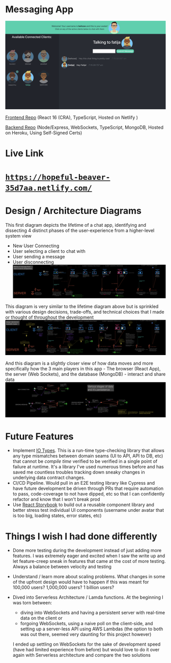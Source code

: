 # Messaging App

![](./app-screenshot.png)

[Frontend Repo](https://github.com/Tzinov15/messaging-app-frontend) (React 16 (CRA), TypeScript, Hosted on Netlify )

[Backend Repo](https://github.com/Tzinov15/messaging-app-backend) (Node/Express, WebSockets, TypeScript, MongoDB, Hosted on Heroku, Using Self-Signed Certs)

# Live Link

# [`https://hopeful-beaver-35d7aa.netlify.com/`](https://hopeful-beaver-35d7aa.netlify.com/)

# Design / Architecture Diagrams

This first diagram depicts the lifetime of a chat app, identifying and dissecting 4 distinct phases of the user-experience from a higher-level system view

- New User Connecting
- User selecting a client to chat with
- User sending a message
- User disconnecting
  ![](./lifetime.jpeg)

This diagram is very similar to the lifetime diagram above but is sprinkled with various design decisions, trade-offs, and technical choices that I made or thought of throughout the development
![](./design-decisions-made.jpeg)

And this diagram is a slightly closer view of how data moves and more specifically how the 3 main players in this app - The browser (React App), the server (Web Sockets), and the database (MongoDB) - interact and share data
![](./data-stages.jpeg)

# Future Features

- Implement [IO Types](https://github.com/gcanti/io-ts). This is a run-time type-checking library that allows any type mismatches between domain seams (UI to API, API to DB, etc) that cannot be _compile time_ verified to be verified in a single point of failure at runtime. It's a library I've used numerous times before and has saved me countless troubles tracking down sneaky changes in underlying data contract changes.
- CI/CD Pipeline. Would pull in an E2E testing library like Cypress and have future development be driven through PRs that require automation to pass, code-coverage to not have dipped, etc so that I can confidently refactor and know that I won't break prod
- Use [React Storybook](https://storybook.js.org/) to build out a reusable component library and better stress test individual UI components (username under avatar that is too big, loading states, error states, etc)

# Things I wish I had done differently

- Done more testing during the development instead of just adding more features. I was extremely eager and excited when I saw the write up and let feature-creep sneak in features that came at the cost of more testing. Always a balance between velocity and testing
- Understand / learn more about scaling problems. What changes in some of the upfront design would have to happen if this was meant for 100,000 users? 1,000,000 users? 1 billion users?
- Dived into Serverless Architecture / Lamda functions. At the beginning I was torn between:

  - diving into WebSockets and having a persistent server with real-time data on the client or
  - forgoing WebSockets, using a naive poll on the client-side, and setting up a server-less API using AWS Lambdas (the option to both was out there, seemed very daunting for this project however)

  I ended up settling on WebSockets for the sake of development speed (have had limited experience from before) but would love to do it over again with Serverless architecture and compare the two solutions
